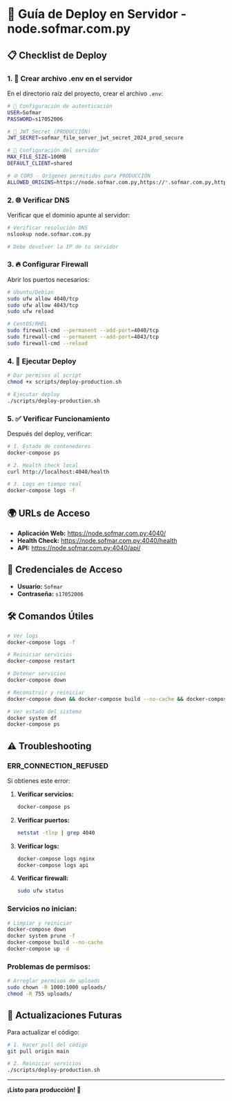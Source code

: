 # 🚀 **Guía de Deploy en Servidor - node.sofmar.com.py**

## 📋 **Checklist de Deploy**

### **1. 📁 Crear archivo .env en el servidor**

En el directorio raíz del proyecto, crear el archivo `.env`:

```bash
# 🔐 Configuración de autenticación
USER=Sofmar
PASSWORD=s17052006

# 🔑 JWT Secret (PRODUCCIÓN)
JWT_SECRET=sofmar_file_server_jwt_secret_2024_prod_secure

# 📁 Configuración del servidor
MAX_FILE_SIZE=100MB
DEFAULT_CLIENT=shared

# 🌐 CORS - Orígenes permitidos para PRODUCCIÓN
ALLOWED_ORIGINS=https://node.sofmar.com.py,https://*.sofmar.com.py,https://*.gaesa.com.py
```

### **2. 🌐 Verificar DNS**

Verificar que el dominio apunte al servidor:
```bash
# Verificar resolución DNS
nslookup node.sofmar.com.py

# Debe devolver la IP de tu servidor
```

### **3. 🔥 Configurar Firewall**

Abrir los puertos necesarios:
```bash
# Ubuntu/Debian
sudo ufw allow 4040/tcp
sudo ufw allow 4043/tcp
sudo ufw reload

# CentOS/RHEL
sudo firewall-cmd --permanent --add-port=4040/tcp
sudo firewall-cmd --permanent --add-port=4043/tcp
sudo firewall-cmd --reload
```

### **4. 🚀 Ejecutar Deploy**

```bash
# Dar permisos al script
chmod +x scripts/deploy-production.sh

# Ejecutar deploy
./scripts/deploy-production.sh
```

### **5. ✅ Verificar Funcionamiento**

Después del deploy, verificar:

```bash
# 1. Estado de contenedores
docker-compose ps

# 2. Health check local
curl http://localhost:4040/health

# 3. Logs en tiempo real
docker-compose logs -f
```

## 🌍 **URLs de Acceso**

- **Aplicación Web:** https://node.sofmar.com.py:4040/
- **Health Check:** https://node.sofmar.com.py:4040/health
- **API:** https://node.sofmar.com.py:4040/api/

## 🔐 **Credenciales de Acceso**

- **Usuario:** `Sofmar`
- **Contraseña:** `s17052006`

## 🛠️ **Comandos Útiles**

```bash
# Ver logs
docker-compose logs -f

# Reiniciar servicios
docker-compose restart

# Detener servicios
docker-compose down

# Reconstruir y reiniciar
docker-compose down && docker-compose build --no-cache && docker-compose up -d

# Ver estado del sistema
docker system df
docker-compose ps
```

## ⚠️ **Troubleshooting**

### **ERR_CONNECTION_REFUSED**

Si obtienes este error:

1. **Verificar servicios:**
   ```bash
   docker-compose ps
   ```

2. **Verificar puertos:**
   ```bash
   netstat -tlnp | grep 4040
   ```

3. **Verificar logs:**
   ```bash
   docker-compose logs nginx
   docker-compose logs api
   ```

4. **Verificar firewall:**
   ```bash
   sudo ufw status
   ```

### **Servicios no inician:**

```bash
# Limpiar y reiniciar
docker-compose down
docker system prune -f
docker-compose build --no-cache
docker-compose up -d
```

### **Problemas de permisos:**

```bash
# Arreglar permisos de uploads
sudo chown -R 1000:1000 uploads/
chmod -R 755 uploads/
```

## 🔄 **Actualizaciones Futuras**

Para actualizar el código:

```bash
# 1. Hacer pull del código
git pull origin main

# 2. Reiniciar servicios
./scripts/deploy-production.sh
```

---

**¡Listo para producción! 🎉**